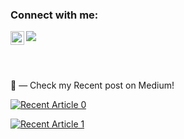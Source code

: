 ### Connect with me:

[<img align="left" alt="Hakan Ozkaptan | LinkedIn" width="22px" src="https://raw.githubusercontent.com/peterthehan/peterthehan/master/assets/linkedin.svg" />][linkedin]

![](https://komarev.com/ghpvc/?username=hakanozkaptan&color=green)


<br /><br />

📝 — Check my Recent post on Medium!

<a target="_blank" href="https://github-readme-medium-recent-article.vercel.app/medium/@ozkaptanhakan/0"><img src="https://github-readme-medium-recent-article.vercel.app/medium/@ozkaptanhakan/0" alt="Recent Article 0"> 

<a target="_blank" href="https://github-readme-medium-recent-article.vercel.app/medium/@ozkaptanhakan/1"><img src="https://github-readme-medium-recent-article.vercel.app/medium/@ozkaptanhakan/1" alt="Recent Article 1"> 


[linkedin]: https://www.linkedin.com/in/hakanozkaptan/
